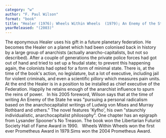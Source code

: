 ```yaml
---
category: "w"
author: "F. Paul Wilson"
format: "book"
title: "Healer (1976); Wheels Within Wheels  (1979); An Enemy of the State (1980);Sims"
yearReleased: "(2003)"
---
```

The eponymous Healer uses his gift in a future planetary federation. He becomes the Healer on a planet which had been colonised back in history by a large group of anarchists (actually anarcho-capitalists, but not so described). After a couple of generations the private police forces had got out of hand and tried to set up a feudal state; to prevent this happening again, the colonists had opted for a form of minimal state. There is, at the time of the book's action, no legislature, but a lot of executive, including jail for violent criminals, and even a scientific pillory which measures pain units. At the end the Healer is in a position to be installed as chief executive of the Federation. Happily he retains enough of the anarchist influence to spurn the reins of power.
 
In his 2005 foreword, Wilson says that at the time of writing An Enemy of the State he was "pursuing a personal radicalism based on the anarchocapitalist writings of Ludwig von Mises and Murray Rothbard and others." The novel features 'Kyfho', his own "staunchly individualistic, anarchocapitalist philosophy". One chapter has an epigraph from Lysander Spooner's No Treason. The book won the Libertarian Futurist Society Hall of Fame Award in 1990.
 
Wheels Within Wheels won the  first ever Prometheus Award in 1979.Sims won the 2004 Prometheus Award.
